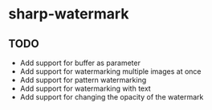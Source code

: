 # sharp-watermark

## TODO
- Add support for buffer as parameter
- Add support for watermarking multiple images at once
- Add support for pattern watermarking
- Add support for watermarking with text
- Add support for changing the opacity of the watermark